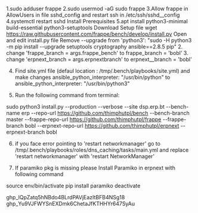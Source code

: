 1.sudo adduser frappe
2.sudo usermod -aG sudo frappe
3.Allow frappe in AllowUsers in file sshd_config and restart ssh in /etc/ssh/sshd__config
4.systemctl restart sshd
Install Prerequisites
5.apt install python3-minimal build-essential python3-setuptools
Download Setup file
wget https://raw.githubusercontent.com/frappe/bench/develop/install.py
Open and edit install.py file
Remove --upgrade  from 'python3': "sudo -H python3 -m pip install --upgrade setuptools cryptography ansible==2.8.5 pip"
2. change 'frappe_branch = args.frappe_bench' to frappe_branch = 'bobl'
3. change 'erpnext_branch = args.erpnextbranch' to erpnext__branch = 'bobl'

4. Find site.yml file (defaul location : /tmp/.bench/playbooks/site.yml) and make  changes ansible_python_interpreter: "/usr/bin/python" to ansible_python_interpreter: "/usr/bin/python3"

5. Run the following command from terminal:

sudo python3 install.py --production --verbose --site dsp.erp.bt --bench-name erp --repo-url https://github.com/thimphutpl/bench --bench-branch master --frappe-repo-url https://github.com/thimphutpl/frappe --frappe-branch bobl --erpnext-repo-url https://github.com/thimphutpl/erpnext --erpnext-branch bobl

6. if you face error pointing to 'restart networkmanager' go to /tmp/.bench/playbooks/roles/dns_caching/tasks/main.yml and replace 'restart networkmanager' with 'restart NetworkManager'

7. If paramiko pkg is missing please Install Paramiko in erpnext with following command

source env/bin/activate
pip install paramiko
deactivate

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
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
